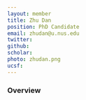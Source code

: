 ```yaml
---
layout: member
title: Zhu Dan 
position: PhD Candidate
email: zhudan@u.nus.edu
twitter: 
github:
scholar: 
photo: zhudan.png
ucsf: 
---
```


### Overview
